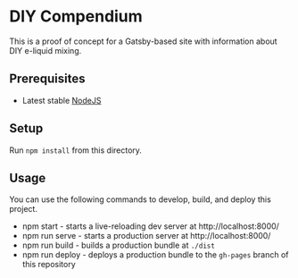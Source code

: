 # DIY Compendium

This is a proof of concept for a Gatsby-based site with information about DIY e-liquid mixing.

## Prerequisites

- Latest stable [NodeJS](https://nodejs.org/en/download/current/)

## Setup

Run `npm install` from this directory.

## Usage

You can use the following commands to develop, build, and deploy this project.

- npm start - starts a live-reloading dev server at http://localhost:8000/
- npm run serve - starts a production server at http://localhost:8000/
- npm run build - builds a production bundle at `./dist`
- npm run deploy - deploys a production bundle to the `gh-pages` branch of this repository
